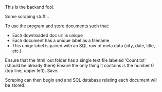 This is the backend fool.

Some scraping stuff...


To use the program and store documents such that:
 - Each downloaded doc url is unique
 - Each document has a unique label as a filename
 - This uniqe label is paired with an SQL row of meta data (city, date, title, etc.)


Ensure that the html_out folder has a single text file labeled 'Count.txt' (should be already there)
Ensure the only thing it contains is the number 0 (top line, upper left). Save.

Scraping can then begin and and SQL database relating each document will be stored.


